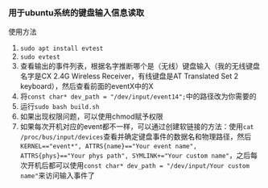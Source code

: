 ### 用于ubuntu系统的键盘输入信息读取
使用方法
1. `sudo apt install evtest`
2. `sudo evtest`
3. 查看输出的事件列表，根据名字推断哪个是（无线）键盘输入（我的无线键盘名字是CX 2.4G Wireless Receiver，有线键盘是AT Translated Set 2 keyboard），然后查看前面的eventX中的X 
4. 将`const char* dev_path = "/dev/input/event14";`中的路径改为你需要的
5. 运行`sudo bash build.sh`
6. 如果出现权限问题，可以使用chmod赋予权限
7. 如果每次开机对应的event都不一样，可以通过创建软链接的方法：使用`cat /proc/bus/input/devices`查看并确定键盘事件的数据名和物理路径，然后`KERNEL=="event*", ATTRS{name}=="Your event name", ATTRS{phys}=="Your phys path", SYMLINK+="Your custom name"`，之后每次开机后都可以使用`const char* dev_path = "/dev/input/Your custom name"`来访问输入事件了
